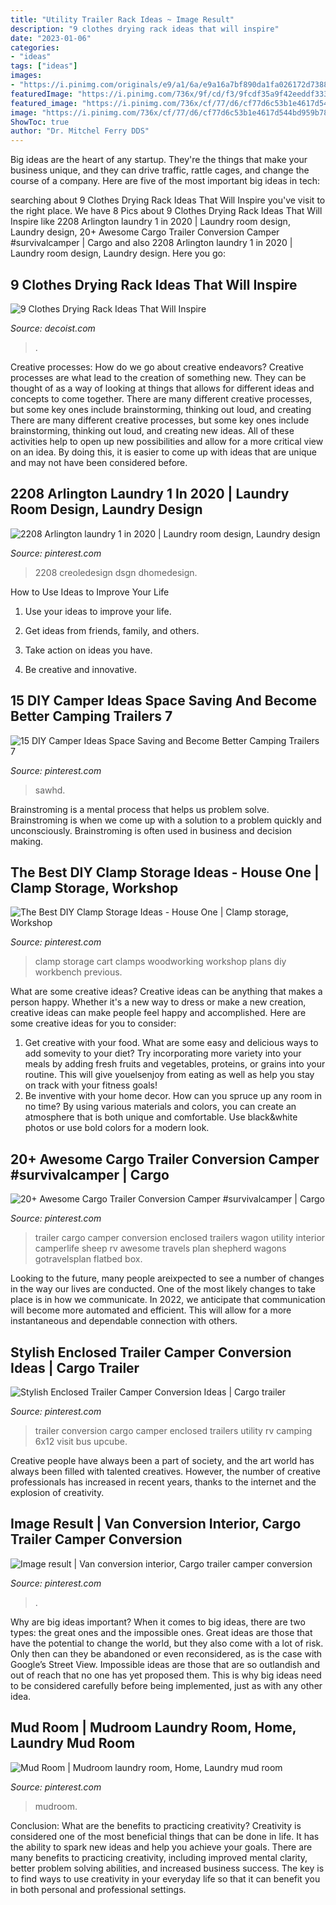 ```yaml
---
title: "Utility Trailer Rack Ideas ~ Image Result"
description: "9 clothes drying rack ideas that will inspire"
date: "2023-01-06"
categories:
- "ideas"
tags: ["ideas"]
images:
- "https://i.pinimg.com/originals/e9/a1/6a/e9a16a7bf890da1fa026172d7388d902.jpg"
featuredImage: "https://i.pinimg.com/736x/9f/cd/f3/9fcdf35a9f42eeddf333d6f92b629a97.jpg"
featured_image: "https://i.pinimg.com/736x/cf/77/d6/cf77d6c53b1e4617d544bd959b78e364.jpg"
image: "https://i.pinimg.com/736x/cf/77/d6/cf77d6c53b1e4617d544bd959b78e364.jpg"
ShowToc: true
author: "Dr. Mitchel Ferry DDS"
---
```



Big ideas are the heart of any startup. They're the things that make your business unique, and they can drive traffic, rattle cages, and change the course of a company. Here are five of the most important big ideas in tech: 

	

		
searching about 9 Clothes Drying Rack Ideas That Will Inspire you've visit to the right place. We have 8 Pics about 9 Clothes Drying Rack Ideas That Will Inspire like 2208 Arlington laundry 1 in 2020 | Laundry room design, Laundry design, 20+ Awesome Cargo Trailer Conversion Camper #survivalcamper | Cargo and also 2208 Arlington laundry 1 in 2020 | Laundry room design, Laundry design. Here you go:
		
    
## 9 Clothes Drying Rack Ideas That Will Inspire

<img loading=lazy src="https://cdn.decoist.com/wp-content/uploads/2012/12/laundry-room-with-clothes-rack.jpg" onerror="this.onerror=null;this.src='https://tse4.mm.bing.net/th?id=OIP.ca_ryy5QbQFj4HJnvN4sCwHaKh&amp;pid=15.1';" alt="9 Clothes Drying Rack Ideas That Will Inspire">

_Source: decoist.com_

>. 

	

Creative processes: How do we go about creative endeavors?
Creative processes are what lead to the creation of something new. They can be thought of as a way of looking at things that allows for different ideas and concepts to come together. There are many different creative processes, but some key ones include brainstorming, thinking out loud, and creating 
There are many different creative processes, but some key ones include brainstorming, thinking out loud, and creating new ideas. All of these activities help to open up new possibilities and allow for a more critical view on an idea. By doing this, it is easier to come up with ideas that are unique and may not have been considered before.

    
## 2208 Arlington Laundry 1 In 2020 | Laundry Room Design, Laundry Design

<img loading=lazy src="https://i.pinimg.com/originals/e9/a1/6a/e9a16a7bf890da1fa026172d7388d902.jpg" onerror="this.onerror=null;this.src='https://tse3.mm.bing.net/th?id=OIP.NeOkQxPbKJaRZZlTq-u4oQHaLG&amp;pid=15.1';" alt="2208 Arlington laundry 1 in 2020 | Laundry room design, Laundry design">

_Source: pinterest.com_

>2208 creoledesign dsgn dhomedesign. 

	

How to Use Ideas to Improve Your Life
1. Use your ideas to improve your life.
2. Get ideas from friends, family, and others.

3. Take action on ideas you have.

4. Be creative and innovative.

    
## 15 DIY Camper Ideas Space Saving And Become Better Camping Trailers 7

<img loading=lazy src="https://i.pinimg.com/originals/84/5d/96/845d96438f097bfa26651abb6bef9f6e.jpg" onerror="this.onerror=null;this.src='https://tse4.mm.bing.net/th?id=OIP.m74kqanupy5ALgpk5iFZagHaLi&amp;pid=15.1';" alt="15 DIY Camper Ideas Space Saving and Become Better Camping Trailers 7">

_Source: pinterest.com_

>sawhd. 

	

Brainstroming is a mental process that helps us problem solve. Brainstroming is when we come up with a solution to a problem quickly and unconsciously. Brainstroming is often used in business and decision making.

    
## The Best DIY Clamp Storage Ideas - House One | Clamp Storage, Workshop

<img loading=lazy src="https://i.pinimg.com/736x/b0/63/de/b063de4b418843bb3fc1ca628e170356.jpg" onerror="this.onerror=null;this.src='https://tse3.mm.bing.net/th?id=OIP.Pzl5vpHQSygvvfvb4T6EcAHaF7&amp;pid=15.1';" alt="The Best DIY Clamp Storage Ideas - House One | Clamp storage, Workshop">

_Source: pinterest.com_

>clamp storage cart clamps woodworking workshop plans diy workbench previous. 

	

What are some creative ideas?
Creative ideas can be anything that makes a person happy. Whether it's a new way to dress or make a new creation, creative ideas can make people feel happy and accomplished. Here are some creative ideas for you to consider: 
1. Get creative with your food. What are some easy and delicious ways to add somevity to your diet? Try incorporating more variety into your meals by adding fresh fruits and vegetables, proteins, or grains into your routine. This will give youelsenjoy from eating as well as help you stay on track with your fitness goals! 
2. Be inventive with your home decor. How can you spruce up any room in no time? By using various materials and colors, you can create an atmosphere that is both unique and comfortable. Use black&white photos or use bold colors for a modern look.

    
## 20+ Awesome Cargo Trailer Conversion Camper #survivalcamper | Cargo

<img loading=lazy src="https://i.pinimg.com/736x/cf/77/d6/cf77d6c53b1e4617d544bd959b78e364.jpg" onerror="this.onerror=null;this.src='https://tse4.mm.bing.net/th?id=OIP.vA6FqE8U65eYsCpFR3yTVQHaJ3&amp;pid=15.1';" alt="20+ Awesome Cargo Trailer Conversion Camper #survivalcamper | Cargo">

_Source: pinterest.com_

>trailer cargo camper conversion enclosed trailers wagon utility interior camperlife sheep rv awesome travels plan shepherd wagons gotravelsplan flatbed box. 

	

Looking to the future, many people areixpected to see a number of changes in the way our lives are conducted. One of the most likely changes to take place is in how we communicate. In 2022, we anticipate that communication will become more automated and efficient. This will allow for a more instantaneous and dependable connection with others.

    
## Stylish Enclosed Trailer Camper Conversion Ideas | Cargo Trailer

<img loading=lazy src="https://i.pinimg.com/736x/9f/cd/f3/9fcdf35a9f42eeddf333d6f92b629a97.jpg" onerror="this.onerror=null;this.src='https://tse3.mm.bing.net/th?id=OIP.qIaxqK6hlU4YCg-_zgRqagHaJ3&amp;pid=15.1';" alt="Stylish Enclosed Trailer Camper Conversion Ideas | Cargo trailer">

_Source: pinterest.com_

>trailer conversion cargo camper enclosed trailers utility rv camping 6x12 visit bus upcube. 

	

Creative people have always been a part of society, and the art world has always been filled with talented creatives. However, the number of creative professionals has increased in recent years, thanks to the internet and the explosion of creativity.

    
## Image Result | Van Conversion Interior, Cargo Trailer Camper Conversion

<img loading=lazy src="https://i.pinimg.com/736x/d8/80/11/d88011b3e26df4d3003362118cf5c65e.jpg" onerror="this.onerror=null;this.src='https://tse3.mm.bing.net/th?id=OIP.M3SQerv3CalKu4K5LCACDQAAAA&amp;pid=15.1';" alt="Image result | Van conversion interior, Cargo trailer camper conversion">

_Source: pinterest.com_

>. 

	

Why are big ideas important?
When it comes to big ideas, there are two types: the great ones and the impossible ones. Great ideas are those that have the potential to change the world, but they also come with a lot of risk. Only then can they be abandoned or even reconsidered, as is the case with Google’s Street View. Impossible ideas are those that are so outlandish and out of reach that no one has yet proposed them. This is why big ideas need to be considered carefully before being implemented, just as with any other idea.

    
## Mud Room | Mudroom Laundry Room, Home, Laundry Mud Room

<img loading=lazy src="https://i.pinimg.com/736x/37/1a/e1/371ae1e131945659497cae1b926b1f96.jpg" onerror="this.onerror=null;this.src='https://tse2.mm.bing.net/th?id=OIP.rvsYWw1U_ElkPCnFBeSWXwHaLF&amp;pid=15.1';" alt="Mud Room | Mudroom laundry room, Home, Laundry mud room">

_Source: pinterest.com_

>mudroom. 

	

Conclusion: What are the benefits to practicing creativity?
Creativity is considered one of the most beneficial things that can be done in life. It has the ability to spark new ideas and help you achieve your goals. There are many benefits to practicing creativity, including improved mental clarity, better problem solving abilities, and increased business success. The key is to find ways to use creativity in your everyday life so that it can benefit you in both personal and professional settings.


